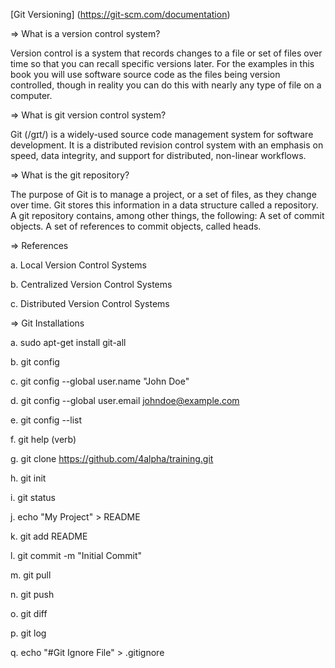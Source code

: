 [Git Versioning] (https://git-scm.com/documentation)

=> What is a version control system?

Version control is a system that records changes to a file or set of files over time so that you can recall specific versions later. For the examples in this book you will use software source code as the files being version controlled, though in reality you can do this with nearly any type of file on a computer.

=> What is git version control system?

Git (/ɡɪt/) is a widely-used source code management system for software development. It is a distributed revision control system with an emphasis on speed, data integrity, and support for distributed, non-linear workflows.

=> What is the git repository?

The purpose of Git is to manage a project, or a set of files, as they change over time. Git stores this information in a data structure called a repository. A git repository contains, among other things, the following: A set of commit objects. A set of references to commit objects, called heads.

=> References

a. Local Version Control Systems

b. Centralized Version Control Systems

c. Distributed Version Control Systems

=> Git Installations

a. sudo apt-get install git-all

b. git config

c. git config --global user.name "John Doe"

d. git config --global user.email johndoe@example.com

e. git config --list

f. git help (verb)

g. git clone https://github.com/4alpha/training.git

h. git init

i. git status

j. echo "My Project" > README

k. git add README

l. git commit -m "Initial Commit"

m. git pull

n. git push

o. git diff

p. git log

q. echo "#Git Ignore File" > .gitignore



